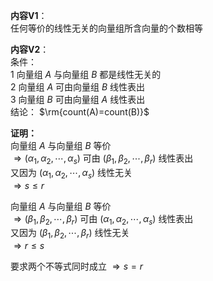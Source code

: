 **内容V1**：  
任何等价的线性无关的向量组所含向量的个数相等  
  
**内容V2**：  
条件：  
1 向量组 $A$ 与向量组 $B$ 都是线性无关的  
2 向量组 $A$ 可由向量组 $B$ 线性表出  
3 向量组 $B$ 可由向量组 $A$ 线性表出  
结论： $\rm{count(A)=count(B)}$  
  
**证明：**  
向量组 $A$ 与向量组 $B$ 等价  
 $\Rightarrow(\alpha_1,\alpha_2,\cdots,\alpha_s)$ 可由 $(\beta_1,\beta_2,\cdots,\beta_r)$ 线性表出  
又因为 $(\alpha_1,\alpha_2,\cdots,\alpha_s)$ 线性无关  
 $\Rightarrow s\leq r$  
  
向量组 $A$ 与向量组 $B$ 等价  
 $\Rightarrow(\beta_1,\beta_2,\cdots,\beta_r)$ 可由 $(\alpha_1,\alpha_2,\cdots,\alpha_s)$ 线性表出  
又因为 $(\beta_1,\beta_2,\cdots,\beta_r)$ 线性无关  
 $\Rightarrow r\leq s$  
  
要求两个不等式同时成立 $\Rightarrow s=r$  

